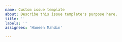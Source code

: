 ```yaml
---
name: Custom issue template
about: Describe this issue template's purpose here.
title: ''
labels: ''
assignees: 'Haneen Mahdin'

---
```



